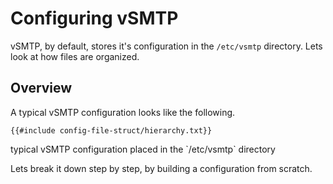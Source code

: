 # Configuring vSMTP

vSMTP, by default, stores it's configuration in the `/etc/vsmtp` directory. Lets look at how files are organized.

## Overview

A typical vSMTP configuration looks like the following.

```
{{#include config-file-struct/hierarchy.txt}}
```
<p class="ann"> typical vSMTP configuration placed in the `/etc/vsmtp` directory</p>

Lets break it down step by step, by building a configuration from scratch.